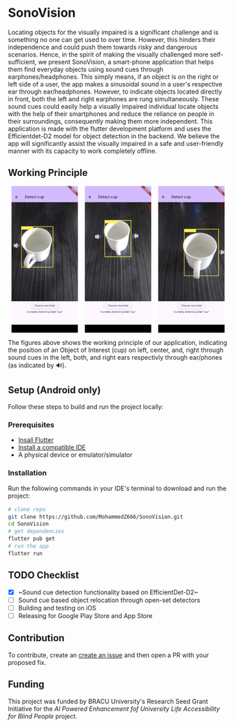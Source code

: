 # SonoVision

Locating objects for the visually impaired is a significant challenge and is something no one can get used to over time. However, this hinders their independence and could push them towards risky and dangerous scenarios. Hence, in the spirit of making the visually challenged more self-sufficient, we present SonoVision, a smart-phone application that helps them find everyday objects using sound cues through earphones/headphones. This simply means, if an object is on the right or left side of a user, the app makes a sinusoidal sound in a user's respective ear through ear/headphones. However, to indicate objects located directly in front, both the left and right earphones are rung simultaneously. These sound cues could easily help a visually impaired individual locate objects with the help of their smartphones and reduce the reliance on people in their surroundings, consequently making them more independent. This application is made with the flutter development platform and uses the Efficientdet-D2 model for object detection in the backend. We believe the app will significantly assist the visually impaired in a safe and user-friendly manner with its capacity to work completely offline.

## Working Principle

<div style="display: flex; justify-content: space-around; align-items: center; width: 100%;">
  <img src="https://github.com/MohammedZ666/SonoVision/blob/main/cup_left_em.png" alt="Left cup" width="30%"/>
  <img src="https://github.com/MohammedZ666/SonoVision/blob/main/cup_center_em.png" alt="Center cup" width="30%"/>
  <img src="https://github.com/MohammedZ666/SonoVision/blob/main/cup_right_em.png" alt="Right cup" width="30%"/>
</div>

The figures above shows the working principle of our application, indicating the position of an Object of Interest (cup) on left, center, and, right through sound cues in the left, both, and right ears respectivly through ear/phones (as indicated by 🔊). 

## Setup (Android only)

Follow these steps to build and run the project locally:

### Prerequisites
- [Insall Flutter](https://docs.flutter.dev/get-started/install)
- [Install a compatible IDE](https://docs.flutter.dev/get-started/install/windows/mobile#configure-a-text-editor-or-ide)
- A physical device or emulator/simulator

### Installation
Run the following commands in your IDE's terminal to download and run the project:
 ```bash
# clone repo 
git clone https://github.com/MohammedZ666/SonoVision.git
cd SonoVision
# get dependencies
flutter pub get
# run the app
flutter run
```
## TODO Checklist

- [x] ~Sound cue detection functionality based on EfficientDet-D2~
- [ ] Sound cue based object relocation through open-set detectors
- [ ] Building and testing on iOS
- [ ] Releasing for Google Play Store and App Store

## Contribution
To contribute, create an [create an issue](../../issues) and then open a PR with your proposed fix.

## Funding
This project was funded by BRACU University's Research Seed Grant Initiative for the *AI Powered Enhancement fof University Life Accessibility for Blind People* project. 
      

